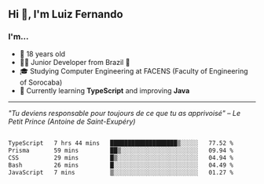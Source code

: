 <h2>Hi 👋, I'm Luiz Fernando</h2>

### I'm...
* 🤟 18 years old
* 👨‍💻 Junior Developer from Brazil 💚
* 🎓 Studying Computer Engineering at FACENS (Faculty of Engineering of Sorocaba)
* 🔭 Currently learning **TypeScript** and improving **Java**

---

_"Tu deviens responsable pour toujours de ce que tu as apprivoisé" – Le Petit Prince (Antoine de Saint-Exupéry)_

##

<!--START_SECTION:waka-->

```txt
TypeScript   7 hrs 44 mins   ███████████████████▒░░░░░   77.52 %
Prisma       59 mins         ██▒░░░░░░░░░░░░░░░░░░░░░░   09.94 %
CSS          29 mins         █▒░░░░░░░░░░░░░░░░░░░░░░░   04.94 %
Bash         26 mins         █░░░░░░░░░░░░░░░░░░░░░░░░   04.49 %
JavaScript   7 mins          ▒░░░░░░░░░░░░░░░░░░░░░░░░   01.27 %
```

<!--END_SECTION:waka-->
